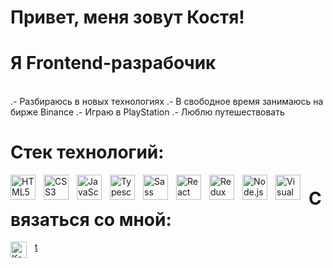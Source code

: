 # Привет, меня зовут Костя!

# Я Frontend-разрабочик

<br/>
.- Разбираюсь в новых технологиях 
</a>
.- В свободное время занимаюсь на бирже Binance
</a>
.- Играю в PlayStation
</a>
.- Люблю путешествовать
   
# Стек технологий:
<img align="left" src="https://cdn.jsdelivr.net/gh/devicons/devicon/icons/html5/html5-original.svg" alt="HTML5" height="40" style="padding-right:10px"/><img align="left" src="https://cdn.jsdelivr.net/gh/devicons/devicon/icons/css3/css3-original.svg" alt="CSS3" height="40" style="padding-right:10px"/><img align="left" src="https://cdn.jsdelivr.net/gh/devicons/devicon/icons/javascript/javascript-original.svg" alt="JavaScript" height="40" style="padding-right:10px"/><img align="left" src="https://cdn.jsdelivr.net/gh/devicons/devicon/icons/typescript/typescript-original.svg" alt="Typescript" height="40" style="padding-right:10px"/><img align="left" src="https://cdn.jsdelivr.net/gh/devicons/devicon/icons/sass/sass-original.svg" alt="Sass" height="40" style="padding-right:10px"/><img align="left" src="https://cdn.jsdelivr.net/gh/devicons/devicon/icons/react/react-original.svg" alt="React" height="40" style="padding-right:10px"/><img align="left" src="https://cdn.jsdelivr.net/gh/devicons/devicon/icons/redux/redux-original.svg" alt="Redux" height="40" style="padding-right:10px"/><img align="left" src="https://cdn.jsdelivr.net/gh/devicons/devicon/icons/nodejs/nodejs-original.svg" alt="Node.js" height="40" style="padding-right:10px"/><img align="left" src="https://cdn.jsdelivr.net/gh/devicons/devicon/icons/vscode/vscode-original.svg" alt="Visual Studio Code" height="40" style="padding-right:10px"/>

# Связаться со мной:

<img align="left" alt="Konstantin_Ti
 | Telegram" width="26px" style="padding-right:10px" src="https://www.svgrepo.com/show/349527/telegram.svg"/> [t]

[t]: https://t.me/Konstantin_Ti
